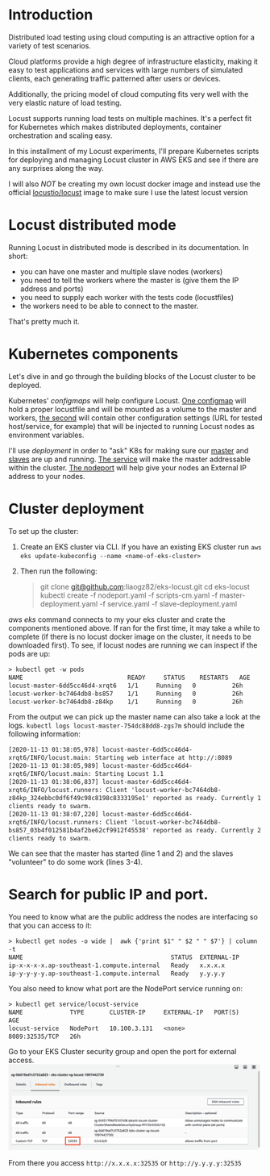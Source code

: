 # Introduction

Distributed load testing using cloud computing is an attractive option for a variety of test scenarios.

Cloud platforms provide a high degree of infrastructure elasticity, making it easy to test applications and services with large numbers of simulated clients, each generating traffic patterned after users or devices.

Additionally, the pricing model of cloud computing fits very well with the very elastic nature of load testing.

Locust supports running load tests on multiple machines. It's a perfect fit for Kubernetes which makes distributed deployments, container orchestration and scaling easy.

In this installment of my Locust experiments, I'll prepare Kubernetes scripts for deploying and managing Locust cluster in AWS EKS and see if there are any surprises along the way.

I will also *NOT* be creating my own locust docker image and instead use the official [locustio/locust](https://hub.docker.com/r/locustio/locust/) image to make sure I use the latest locust version

# Locust distributed mode

Running Locust in distributed mode is described in its documentation.
In short:
* you can have one master and multiple slave nodes (workers)
* you need to tell the workers where the master is (give them the IP address and ports)
* you need to supply each worker with the tests code (locustfiles)
* the workers need to be able to connect to the master.

That's pretty much it.

# Kubernetes components
Let's dive in and go through the building blocks of the Locust cluster to be deployed.

Kubernetes' *configmaps* will help configure Locust.
[One configmap](./scripts-cm.yaml) will hold a proper locustfile and will be mounted as a volume to the master and workers,
[the second](./locust-cm.yaml) will contain other configuration settings (URL for tested host/service, for example) that will be injected to running Locust nodes as environment variables.


I'll use *deployment* in order to "ask" K8s for making sure our [master](./master-deployment.yaml) and [slaves](./slave-deployment.yaml) are up and running.
[The service](./service.yaml) will make the master addressable within the cluster.
[The nodeport](./nodeport.yml) will help give your nodes an External IP address to your nodes.

# Cluster deployment

To set up the cluster:

1) Create an EKS cluster via CLI. If you have an existing EKS cluster run `aws eks update-kubeconfig --name <name-of-eks-cluster>`

2) Then run the following:

    > git clone git@github.com:liaogz82/eks-locust.git
    > cd eks-locust
    > kubectl create -f nodeport.yaml -f scripts-cm.yaml -f master-deployment.yaml -f service.yaml -f slave-deployment.yaml

*aws eks* command connects to my your eks cluster and crate the components mentioned above.
If ran for the first time, it may take a while to complete (if there is no locust docker image on the cluster, it needs to be downloaded first).
To see, if locust nodes are running we can inspect if the pods are up:

    > kubectl get -w pods
    NAME                             READY     STATUS    RESTARTS   AGE
    locust-master-6dd5cc46d4-xrqt6   1/1     Running   0          26h
    locust-worker-bc7464db8-bs857    1/1     Running   0          26h
    locust-worker-bc7464db8-z84kp    1/1     Running   0          26h

From the output we can pick up the master name can also take a look at the logs.
`kubectl logs locust-master-754dc88dd8-zgs7m` should include the following information:

```
[2020-11-13 01:38:05,978] locust-master-6dd5cc46d4-xrqt6/INFO/locust.main: Starting web interface at http://:8089
[2020-11-13 01:38:05,989] locust-master-6dd5cc46d4-xrqt6/INFO/locust.main: Starting Locust 1.1
[2020-11-13 01:38:06,837] locust-master-6dd5cc46d4-xrqt6/INFO/locust.runners: Client 'locust-worker-bc7464db8-z84kp_324ebbc0df6f49c98c8198c8333195e1' reported as ready. Currently 1 clients ready to swarm.
[2020-11-13 01:38:07,220] locust-master-6dd5cc46d4-xrqt6/INFO/locust.runners: Client 'locust-worker-bc7464db8-bs857_03b4f012581b4af2be62cf9912f45538' reported as ready. Currently 2 clients ready to swarm.
```

We can see that the master has started (line 1 and 2) and the slaves "volunteer" to do some work (lines 3-4).

# Search for public IP and port.

You need to know what are the public address the nodes are interfacing so that you can access to it:

    > kubectl get nodes -o wide |  awk {'print $1" " $2 " " $7'} | column -t
    NAME                                         STATUS  EXTERNAL-IP
    ip-x-x-x-x.ap-southeast-1.compute.internal   Ready   x.x.x.x
    ip-y-y-y-y.ap-southeast-1.compute.internal   Ready   y.y.y.y

You also need to know what port are the NodePort service running on:

    > kubectl get service/locust-service
    NAME             TYPE       CLUSTER-IP     EXTERNAL-IP   PORT(S)          AGE
    locust-service   NodePort   10.100.3.131   <none>        8089:32535/TCP   26h

Go to your EKS Cluster security group and open the port for external access.
![](open-port.png)

From there you access `http://x.x.x.x:32535` or `http://y.y.y.y:32535`
